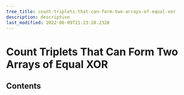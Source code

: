 ```yaml
---
tree_title: count-triplets-that-can-form-two-arrays-of-equal-xor
description: description
last_modified: 2022-06-09T21:23:28.2328
---
```


# Count Triplets That Can Form Two Arrays of Equal XOR

## Contents
